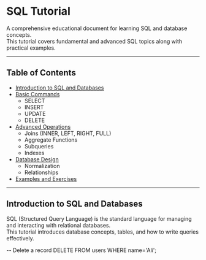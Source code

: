 # SQL Tutorial

A comprehensive educational document for learning SQL and database concepts.  
This tutorial covers fundamental and advanced SQL topics along with practical examples.

---

## Table of Contents

- [Introduction to SQL and Databases](#introduction-to-sql-and-databases)
- [Basic Commands](#basic-commands)
  - SELECT
  - INSERT
  - UPDATE
  - DELETE
- [Advanced Operations](#advanced-operations)
  - Joins (INNER, LEFT, RIGHT, FULL)
  - Aggregate Functions
  - Subqueries
  - Indexes
- [Database Design](#database-design)
  - Normalization
  - Relationships
- [Examples and Exercises](#examples-and-exercises)

---

## Introduction to SQL and Databases

SQL (Structured Query Language) is the standard language for managing and interacting with relational databases.  
This tutorial introduces database concepts, tables, and how to write queries effectively.



-- Delete a record
DELETE FROM users WHERE name='Ali';
